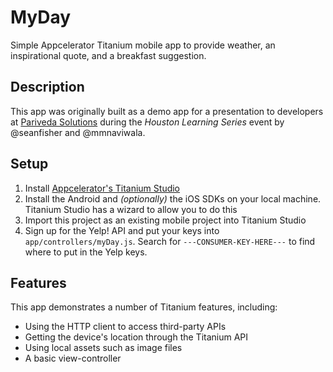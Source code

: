 # MyDay

Simple Appcelerator Titanium mobile app to provide weather, an inspirational quote, and a breakfast suggestion.

## Description

This app was originally built as a demo app for a presentation to developers at [Pariveda Solutions](www.parivedasolutions.com) during the _Houston Learning Series_ event by @seanfisher and @mmnaviwala.

## Setup

1. Install [Appcelerator's Titanium Studio](http://www.appcelerator.com/titanium/titanium-studio/)
2. Install the Android and _(optionally)_ the iOS SDKs on your local machine. Titanium Studio has a wizard to allow you to do this
3. Import this project as an existing mobile project into Titanium Studio
4. Sign up for the Yelp! API and put your keys into `app/controllers/myDay.js`. Search for `---CONSUMER-KEY-HERE---` to find where to put in the Yelp keys.

## Features

This app demonstrates a number of Titanium features, including:

- Using the HTTP client to access third-party APIs
- Getting the device's location through the Titanium API
- Using local assets such as image files
- A basic view-controller
